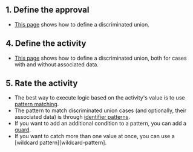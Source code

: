 ## 1. Define the approval

- [This page][define] shows how to define a discriminated union.

## 4. Define the activity

- [This page][define] shows how to define a discriminated union, both for cases with and without associated data.

## 5. Rate the activity

- The best way to execute logic based on the activity's value is to use [pattern matching][pattern-matching].
- The pattern to match discriminated union cases (and optionally, their associated data) is through [identifier patterns][identifier-patterns].
- If you want to add an additional condition to a pattern, you can add a [guard][guards].
- If you want to catch more than one value at once, you can use a [wildcard pattern][wildcard-pattern].

[define]: https://docs.microsoft.com/en-us/dotnet/fsharp/language-reference/discriminated-unions#remarks
[pattern-matching]: https://docs.microsoft.com/en-us/dotnet/fsharp/language-reference/pattern-matching
[identifier-patterns]: https://docs.microsoft.com/en-us/dotnet/fsharp/language-reference/pattern-matching#identifier-patterns
[wildcard-patterns]: https://docs.microsoft.com/en-us/dotnet/fsharp/language-reference/pattern-matching#wildcard-pattern
[guards]: https://docs.microsoft.com/en-us/dotnet/fsharp/language-reference/match-expressions#guards-on-patterns

